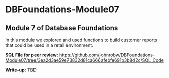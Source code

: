 # DBFoundations-Module07
## Module 7 of Database Foundations
In this module we explored and used functions to build customer reports that could be used in a retail environment. 

**SQL File for peer review:** https://github.com/johnrobw/DBFoundations-Module07/tree/3ea2d3ae59e73832d81ca666afebfe691b3b8d2c/SQL_Code

**Write-up:** TBD


